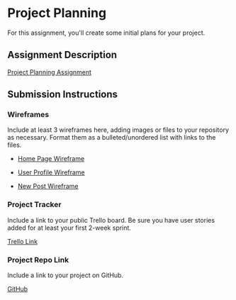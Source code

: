 # Project Planning
For this assignment, you'll create some initial plans for your project.

## Assignment Description
[Project Planning Assignment](https://education.launchcode.org/liftoff/modules/assignments/project-planning)

## Submission Instructions

### Wireframes

Include at least 3 wireframes here, adding images or files to your repository as necessary. Format them as a bulleted/unordered list with links to the files.

- [Home Page Wireframe](homepageWF.png)

- [User Profile Wireframe](profileWF.png)

- [New Post Wireframe](NewPostWF.png)

### Project Tracker

Include a link to your public Trello board. Be sure you have user stories added for at least your first 2-week sprint.

[Trello Link](https://trello.com/b/PWBCFuf8/music-forum)

### Project Repo Link

Include a link to your project on GitHub.

[GitHub](https://github.com/tobiasking/liftoff-group-project)
